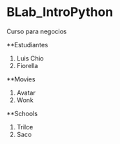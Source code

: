 # BLab_IntroPython
Curso para negocios

**Estudiantes
1. Luis Chio
2. Fiorella 

**Movies
1. Avatar
2. Wonk

**Schools
1. Trilce
2. Saco 
